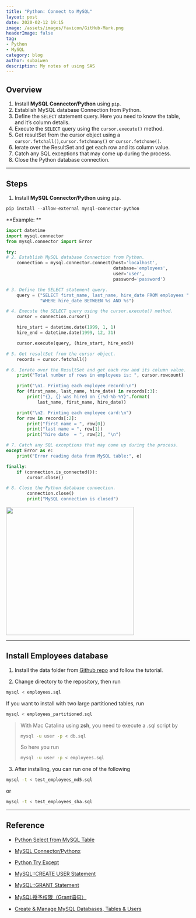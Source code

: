 ```yaml
---
title: "Python: Connect to MySQL"
layout: post
date: 2020-02-12 19:15
image: /assets/images/favicon/GitHub-Mark.png
headerImage: false
tag:
- Python
- MySQL
category: blog
author: subaiwen
description: My notes of using SAS
---
```


## Overview

1. Install **MySQL Connector/Python** using `pip`.
2. Establish MySQL database Connection from Python.
3. Define the `SELECT` statement query. Here you need to know the table, and it’s column details.
4. Execute the `SELECT` query using the `cursor.execute()` method.
5. Get resultSet from the cursor object using a `cursor.fetchall()`,`cursor.fetchmany()` or `cursor.fetchone()`.
6. Ierate over the ResultSet and get each row and its column value.
7. Catch any SQL exceptions that may come up during the process.
8. Close the Python database connection.

---

## Steps
1. Install **MySQL Connector/Python** using `pip`.

```python
pip install --allow-external mysql-connector-python
```

**Example: **

```python
import datetime
import mysql.connector
from mysql.connector import Error

try:
# 2. Establish MySQL database Connection from Python.
    connection = mysql.connector.connect(host='localhost',
                                         database='employees',
                                         user='user',
                                         password='password')

# 3. Define the SELECT statement query.
    query = ("SELECT first_name, last_name, hire_date FROM employees "
             "WHERE hire_date BETWEEN %s AND %s")

# 4. Execute the SELECT query using the cursor.execute() method.
    cursor = connection.cursor()

    hire_start = datetime.date(1999, 1, 1)
    hire_end = datetime.date(1999, 12, 31)

    cursor.execute(query, (hire_start, hire_end))

# 5. Get resultSet from the cursor object.
    records = cursor.fetchall()

# 6. Ierate over the ResultSet and get each row and its column value.
    print("Total number of rows in employees is: ", cursor.rowcount)

    print("\n1. Printing each employee record:\n")
    for (first_name, last_name, hire_date) in records[:3]:
        print("{}, {} was hired on {:%d-%b-%Y}".format(
            last_name, first_name, hire_date))

    print("\n2. Printing each employee card:\n")
    for row in records[:2]:
        print("first name = ", row[0])
        print("last name = ", row[1])
        print("hire date  = ", row[2], "\n")

# 7. Catch any SQL exceptions that may come up during the process.
except Error as e:
    print("Error reading data from MySQL table:", e)

finally:
    if (connection.is_connected()):
        cursor.close()

# 8. Close the Python database connection.
        connection.close()
        print("MySQL connection is closed")
```

<p align="left">
  <img src="https://tva1.sinaimg.cn/large/0082zybpgy1gbu6xtz9dpj30h60g8gn9.jpg" width="350">
</p>


---

## Install Employees database
1. Install the data folder from [Github repo](https://github.com/datacharmer/test_db) and follow the tutorial.

2. Change directory to the repository, then run

```bash
mysql < employees.sql
```
If you want to install with two large partitioned tables, run

```bash
mysql < employees_partitioned.sql
```

> With Mac Catalina using **zsh**, you need to execute a .sql script by
> ```bash
> mysql -u user -p < db.sql
> ```
> So here you run
> ```bash
> mysql -u user -p < employees.sql
> ```

3. After installing, you can run one of the following

```bash
mysql -t < test_employees_md5.sql
```
or
```bash
mysql -t < test_employees_sha.sql
```

---
## Reference
- [Python Select from MySQL Table](https://pynative.com/python-mysql-select-query-to-fetch-data/)
- [MySQL Connector/Pythonx](https://dev.mysql.com/doc/connector-python/en/)
- [Python Try Except](https://www.w3schools.com/python/python_try_except.asp)

- [MySQL::CREATE USER Statement](https://dev.mysql.com/doc/refman/8.0/en/create-user.html)
- [MySQL::GRANT Statement](https://dev.mysql.com/doc/refman/8.0/en/grant.html)
- [MySQL授予权限（Grant语句）](https://blog.csdn.net/anzhen0429/article/details/78296814)
- [Create & Manage MySQL Databases, Tables & Users](https://www.a2hosting.com/kb/developer-corner/mysql/managing-mysql-databases-and-users-from-the-command-line)
